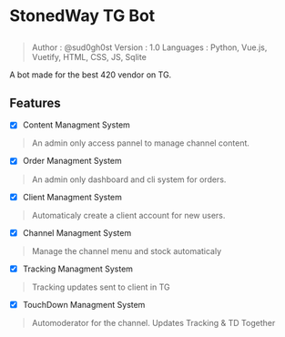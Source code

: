 # StonedWay TG Bot

## 
> Author : @sud0gh0st
> Version : 1.0
> Languages : Python, Vue.js, Vuetify, HTML, CSS, JS, Sqlite

A bot made for the best 420 vendor on TG.

## Features

- [x] Content Managment System
> An admin only access pannel to manage channel content.
- [x] Order Managment System
> An admin only dashboard and cli system for orders.
- [x] Client Managment System
> Automaticaly create a client account for new users.
- [x] Channel Managment System
> Manage the channel menu and stock automaticaly
- [x] Tracking Managment System
> Tracking updates sent to client in TG
- [x] TouchDown Managment System
> Automoderator for the channel. Updates Tracking & TD Together
